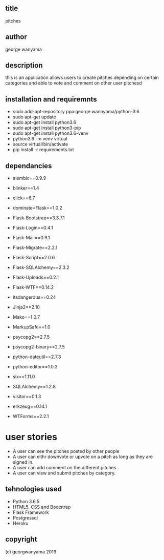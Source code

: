 ## title

pitches

## author

george wanyama

## description

this is an application allows users to create pitches depending on certain categories and able to vote and comment  on other user pitchesd

## installation and requiremnts

 - sudo add-apt-repository ppa:george wannyama/python-3.6
- sudo apt-get update
- sudo apt-get install python3.6
- sudo apt-get install python3-pip
- sudo apt-get install python3.6-venv
- python3.6 -m venv virtual
- source virtual/bin/activate
- pip install -r requirements.txt

## dependancies

- alembic==0.9.9
- blinker==1.4
- click==6.7

- dominate=Flask==1.0.2
- Flask-Bootstrap==3.3.7.1
- Flask-Login==0.4.1
- Flask-Mail==0.9.1
- Flask-Migrate==2.2.1
- Flask-Script==2.0.6
- Flask-SQLAlchemy==2.3.2
- Flask-Uploads==0.2.1
- Flask-WTF==0.14.2
- itsdangerous==0.24
- Jinja2==2.10
- Mako==1.0.7
- MarkupSafe==1.0
- psycopg2==2.7.5
- psycopg2-binary==2.7.5
- python-dateutil==2.7.3
- python-editor==1.0.3
- six==1.11.0
- SQLAlchemy==1.2.8
- visitor==0.1.3
- erkzeug==0.14.1
- WTForms==2.2.1

# user stories

- A user can see the pitches posted by other people
- A user can eithr downvote or upvote on a pitch as long as they are signed in.
- A user can add comment on the different pitches .
- A user can view and submit pitches by category.

## tehnologies used

- Python 3.6.5
- HTML5, CSS and Bootstrap
- Flask Framework
- Postgressql
- Heroku

## copyright

(c) georgwanyama 2019
